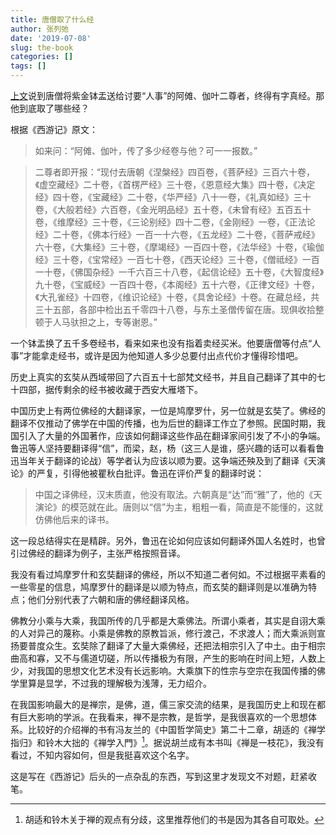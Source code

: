 ```yaml
---
title: 唐僧取了什么经
author: 张列弛
date: '2019-07-08'
slug: the-book
categories: []
tags: []
---
```

[上文](https://www.liechi.org/cn/2019/07/a-trip-to-the-west/)说到唐僧将紫金钵盂送给讨要“人事”的阿傩、伽叶二尊者，终得有字真经。那他到底取了哪些经？  

根据《西游记》原文：  

> 如来问：“阿傩、伽叶，传了多少经卷与他？可一一报数。”  

> 二尊者即开报：“现付去唐朝《涅槃经》四百卷，《菩萨经》三百六十卷，《虚空藏经》二十卷，《首楞严经》三十卷，《恩意经大集》四十卷，《决定经》四十卷，《宝藏经》二十卷，《华严经》八十一卷，《礼真如经》三十卷，《大般若经》六百卷，《金光明品经》五十卷，《未曾有经》五百五十卷，《维摩经》三十卷，《三论别经》四十二卷，《金刚经》一卷，《正法论经》二十卷，《佛本行经》一百一十六卷，《五龙经》二十卷，《菩萨戒经》六十卷，《大集经》三十卷，《摩竭经》一百四十卷，《法华经》十卷，《瑜伽经》三十卷，《宝常经》一百七十卷，《西天论经》三十卷，《僧祗经》一百一十卷，《佛国杂经》一千六百三十八卷，《起信论经》五十卷，《大智度经》九十卷，《宝威经》一百四十卷，《本阁经》五十六卷，《正律文经》十卷，《大孔雀经》十四卷，《维识论经》十卷，《具舍论经》十卷。在藏总经，共三十五部，各部中检出五千零四十八卷，与东土圣僧传留在唐。现俱收拾整顿于人马驮担之上，专等谢恩。”   

一个钵盂换了五千多卷经书，看来如来也没有指着卖经买米。他要唐僧等付点“人事”才能拿走经书，或许是因为他知道人多少总要付出点代价才懂得珍惜吧。   

历史上真实的玄奘从西域带回了六百五十七部梵文经书，并且自己翻译了其中的七十四部，据传剩余的经书被收藏于西安大雁塔下。    

中国历史上有两位佛经的大翻译家，一位是鸠摩罗什，另一位就是玄奘了。佛经的翻译不仅推动了佛学在中国的传播，也为后世的翻译工作立了参照。民国时期，我国引入了大量的外国著作，应该如何翻译这些作品在翻译家间引发了不小的争端。鲁迅等人坚持要翻译得“信”，而梁，赵，杨（这三人是谁，感兴趣的话可以看看鲁迅当年关于翻译的论战）等学者认为应该以顺为要。这争端还殃及到了翻译《天演论》的严复，引得他被瞿秋白批评。鲁迅在评价严复的翻译时说：  

> 中国之译佛经，汉末质直，他没有取法。六朝真是“达”而“雅”了，他的《天演论》的模范就在此。唐则以“信”为主，粗粗一看，简直是不能懂的，这就仿佛他后来的译书。  

这一段总结得实在是精辟。另外，鲁迅在论如何应该如何翻译外国人名姓时，也曾引过佛经的翻译为例子，主张严格按照音译。   

我没有看过鸠摩罗什和玄奘翻译的佛经，所以不知道二者何如。不过根据平素看的一些零星的信息，鸠摩罗什的翻译是以顺为特点，而玄奘的翻译则是以准确为特点；他们分别代表了六朝和唐的佛经翻译风格。   

佛教分小乘与大乘，我国所传的几乎都是大乘佛法。所谓小乘者，其实是自诩大乘的人对异己的蔑称。小乘是佛教的原教旨派，修行渡己，不求渡人；而大乘派则宣扬要普度众生。玄奘除了翻译了大量大乘佛经，还把法相宗引入了中土。由于相宗曲高和寡，又不与儒道切磋，所以传播极为有限，产生的影响在时间上短，人数上少，对我国的思想文化艺术没有长远影响。大乘旗下的性宗与空宗在我国传播的佛学里算是显学，不过我的理解极为浅薄，无力绍介。  

在我国影响最大的是禅宗，是佛，道，儒三家交流的结果，是我国历史上和现在都有巨大影响的学派。在我看来，禅不是宗教，是哲学，是我很喜欢的一个思想体系。比较好的介绍禅的书有冯友兰的《中国哲学简史》第二十二章，胡适的《禅学指归》和铃木大拙的《禅学入門》[^guandian]。据说胡兰成有本书叫《禅是一枝花》，我没有看过，不知内容如何，但是我挺喜欢这个名字。   

这是写在《西游记》后头的一点杂乱的东西，写到这里才发现文不对题，赶紧收笔。


[^guandian]: 胡适和铃木关于禅的观点有分歧，这里推荐他们的书是因为其各自可取处。





